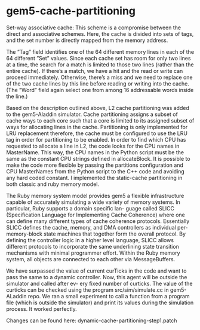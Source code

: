 # gem5-cache-partitioning

Set-way associative cache: This scheme is a compromise between the direct and associative
schemes. Here, the cache is divided into sets of tags, and the set number is directly mapped
from the memory address.

The ”Tag” field identifies one of the 64 different memory lines in each of the 64 different
”Set” values. Since each cache set has room for only two lines at a time, the search for a match
is limited to those two lines (rather than the entire cache). If there’s a match, we have a hit and
the read or write can proceed immediately. Otherwise, there’s a miss and we need to replace
one of the two cache lines by this line before reading or writing into the cache. (The ”Word”
field again select one from among 16 addressable words inside the line.)

Based on the description outlined above, L2 cache partitioning was added to the
gem5-Aladdin simulator. Cache partitioning assigns a subset of cache ways to each core such
that a core is limited to its assigned subset of ways for allocating lines in the cache. Partitioning
is only implemented for LRU replacement therefore, the cache must be configured to use the LRU
tag in order for partitioning to be enabled. In order to find which CPU has requested to allocate
a line in L2, the code looks for the CPU names in MasterName. This way, the CPU names
in the Python script must be the same as the constant CPU strings defined in allocateBlock.
It is possible to make the code more flexible by passing the partitions configuration and CPU
MasterNames from the Python script to the C++ code and avoiding any hard coded constant.
I implemented the static-cache partitioning in both classic and ruby memory model.

The Ruby memory system model provides gem5 a flexible infrastructure capable of accurately simulating a wide variety of memory systems. In particular, Ruby supports a domain specific lan-
guage called SLICC (Specification Language for Implementing Cache Coherence) where one can define many different types of cache coherence protocols. Essentially SLICC defines the cache,
memory, and DMA controllers as individual per-memory-block state machines that together form the overall protocol. By defining the controller logic in a higher level language, SLICC
allows different protocols to incorporate the same underlining state transition mechanisms with minimal programmer effort. 
Within the Ruby memory system, all objects are connected to each other via MessageBuffers.    


We have surpassed the value of current curTicks in the code and want to pass the same to a dynamic controller. Now, this agent will be outside the simulator and called after ev-
ery fixed number of curticks. The value of the curticks can be checked using the program src/sim/simulate.cc in gem5-ALaddin repo. We ran a small experiment to call a function from a program file
(which is outside the simulator) and print its values during the simulation process. It worked perfectly.

Changes can be found here: dynamic-cache-partitioning-step1.patch
